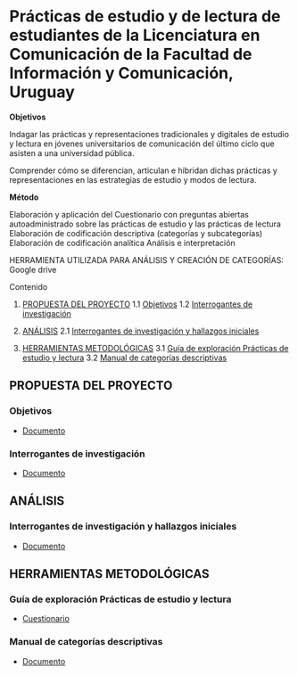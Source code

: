 # Prácticas de estudio y de lectura de estudiantes de la Licenciatura en Comunicación de la Facultad de Información y Comunicación, Uruguay


**Objetivos**

Indagar las prácticas y representaciones tradicionales y digitales de estudio y lectura en jóvenes universitarios de comunicación del último ciclo que asisten a una universidad pública.

Comprender cómo se diferencian, articulan e hibridan dichas prácticas y representaciones en las estrategias de estudio y modos de lectura.

**Método**

Elaboración y aplicación del Cuestionario con preguntas abiertas autoadministrado sobre las prácticas de estudio y las prácticas de lectura
Elaboración de codificación descriptiva (categorías y subcategorías)
Elaboración de codificación analítica
Análisis e interpretación

HERRAMIENTA UTILIZADA PARA ANÁLISIS Y CREACIÓN DE CATEGORÍAS: Google drive

Contenido

1. [PROPUESTA DEL PROYECTO](#propuesta-del-proyecto)
   1.1 [Objetivos](#objetivos)
   1.2 [Interrogantes de investigación](#interrogantes-de-investigación)

2. [ANÁLISIS](#análisis)
   2.1 [Interrogantes de investigación y hallazgos iniciales](#interrogantes-de-investigación-y-hallazgos-iniciales)

3. [HERRAMIENTAS METODOLÓGICAS](#herramientas-metodológicas)
   3.1 [Guía de exploración Prácticas de estudio y lectura](#guía-de-exploración-prácticas-de-estudio-y-lectura)
   3.2 [Manual de categorías descriptivas](#manual-de-categorías-descriptivas)

## PROPUESTA DEL PROYECTO

### Objetivos
- [Documento](https://github.com/magelacabrera/Pr-cticas_estudio_lectura/blob/main/PropuestaDelProyecto/OBJETIVOS.md)

### Interrogantes de investigación
- [Documento](https://github.com/magelacabrera/Pr-cticas_estudio_lectura/blob/main/HerramientasMetodologicas/INTERROGANTES.md)

## ANÁLISIS

### Interrogantes de investigación y hallazgos iniciales
- [Documento](https://github.com/magelacabrera/Pr-cticas_estudio_lectura/blob/main/Resultados/SINTESISDEHALLAZGOS.md)

## HERRAMIENTAS METODOLÓGICAS

### Guía de exploración Prácticas de estudio y lectura
- [Cuestionario](https://github.com/magelacabrera/Pr-cticas_estudio_lectura/blob/main/HerramientasMetodologicas/GUIA_EXPLORACION.md)

### Manual de categorías descriptivas
- [Documento](https://github.com/magelacabrera/Pr-cticas_estudio_lectura/blob/main/HerramientasMetodologicas/MANUAL_CATEGORIAS_DESCRIPTIVAS.md)
